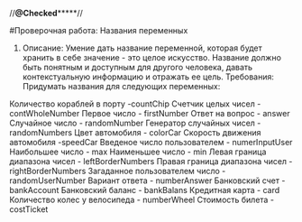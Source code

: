 
//**********@Checked***************//

#Проверочная работа: Названия переменных
1. Описание: 
Умение дать название переменной, которая будет хранить в себе значение - это целое искусство. Название должно быть понятным
и доступным для другого человека, давать контекстуальную информацию и отражать ее цель. 
Требования:
Придумать названия для следующих переменных:

Количество кораблей в порту -countChip
Счетчик целых чисел - contWholeNumber
Первое число - firstNumber
Ответ на вопрос - answer
Случайное число - randomNumber
Генератор случайных чисел - randomNumbers
Цвет автомобиля - colorCar
Скорость движения автомобиля -speedCar
Введеное число пользователем - numerInputUser
Наибольшее число - max
Наименьшее число - min
Левая граница диапазона чисел - leftBorderNumbers
Правая граница диапазона чисел - rightBorderNumbers
Загаданное пользователем число - randomUserNumber
Вариант ответа - numberAnswer
Банковский счет - bankAccount
Банковский баланс - bankBalans
Кредитная карта - card
Количество колес у велосипеда - numberWheel
Стоимость билета - costTicket
